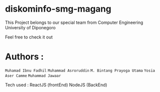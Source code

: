# diskominfo-smg-magang
This Project belongs to our special team from Computer Engineering University of Diponegoro

Feel free to check it out

# Authors :
`Muhamad Ibnu Fadhil`
`Muhammad Asroruddin`
`M. Bintang Prayoga Utama`
`Yosia Aser Camme`
`Muhammad Jawaar`

Tech used :
ReactJS (frontEnd)
NodeJS (BackEnd)

